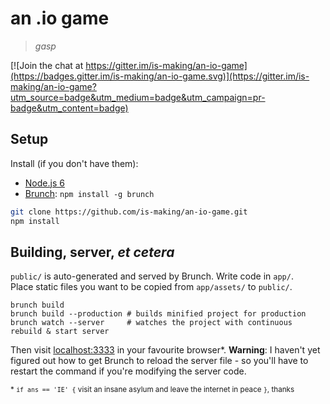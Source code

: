 # an .io game
> *gasp*

[![Join the chat at https://gitter.im/is-making/an-io-game](https://badges.gitter.im/is-making/an-io-game.svg)](https://gitter.im/is-making/an-io-game?utm_source=badge&utm_medium=badge&utm_campaign=pr-badge&utm_content=badge)
## Setup
Install (if you don't have them):
- [Node.js 6](https://nodejs.org/)
- [Brunch](http://brunch.io/): `npm install -g brunch`

```sh
git clone https://github.com/is-making/an-io-game.git
npm install
```

## Building, server, _et cetera_

`public/` is auto-generated and served by Brunch. Write code in `app/`.  
Place static files you want to be copied from `app/assets/` to `public/`.

```
brunch build
brunch build --production # builds minified project for production 
brunch watch --server     # watches the project with continuous rebuild & start server
```

Then visit [localhost:3333](http://localhost:3333) in your favourite browser*. **Warning**: I haven't yet figured out how to get Brunch to reload the server file - so you'll have to restart the command if you're modifying the server code.

<small>* `if ans == 'IE' {` visit an insane asylum and leave the internet in peace `}`, thanks</small>